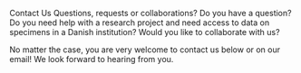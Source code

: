 

Contact Us
Questions, requests or collaborations?
Do you have a question? Do you need help with a research project and need access to data on specimens in a Danish institution? Would you like to collaborate with us?

No matter the case, you are very welcome to contact us below or on our email! We look forward to hearing from you. 
